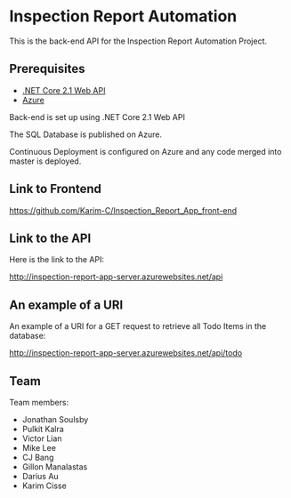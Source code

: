 # Inspection Report Automation

This is the back-end API for the Inspection Report Automation Project.

## Prerequisites
* [.NET Core 2.1 Web API](https://docs.microsoft.com/en-us/aspnet/core/web-api/?view=aspnetcore-2.1)
* [Azure](https://azure.microsoft.com/en-us/)

Back-end is set up using .NET Core 2.1 Web API

The SQL Database is published on Azure.

Continuous Deployment is configured on Azure and any code merged into master is deployed.

## Link to Frontend
https://github.com/Karim-C/Inspection_Report_App_front-end

## Link to the API
Here is the link to the API:

http://inspection-report-app-server.azurewebsites.net/api

## An example of a URI
An example of a URI for a GET request to retrieve all Todo Items in the database:

http://inspection-report-app-server.azurewebsites.net/api/todo

## Team
Team members:<br/>
* Jonathan Soulsby <br/>
* Pulkit Kalra<br/>
* Victor Lian<br/>
* Mike Lee<br/>
* CJ Bang<br/>
* Gillon Manalastas<br/>
* Darius Au<br/>
* Karim Cisse<br/>
